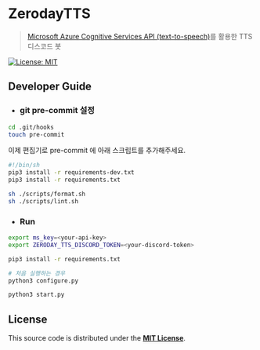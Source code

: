 # ZerodayTTS

> [Microsoft Azure Cognitive Services API (text-to-speech)](https://azure.microsoft.com/en-us/services/cognitive-services/text-to-speech/#features)를 활용한 TTS 디스코드 봇

[![License: MIT](https://img.shields.io/badge/License-MIT-blue.svg)](./LICENSE)

## Developer Guide

- ### git pre-commit 설정

```sh
cd .git/hooks
touch pre-commit
```

이제 편집기로 pre-commit 에 아래 스크립트를 추가해주세요.

```sh
#!/bin/sh
pip3 install -r requirements-dev.txt
pip3 install -r requirements.txt

sh ./scripts/format.sh
sh ./scripts/lint.sh
```

- ### Run

```sh
export ms_key=<your-api-key>
export ZERODAY_TTS_DISCORD_TOKEN=<your-discord-token>

pip3 install -r requirements.txt

# 처음 실행하는 경우 
python3 configure.py

python3 start.py
```

## License

This source code is distributed under the [**MIT License**](./LICENSE).
